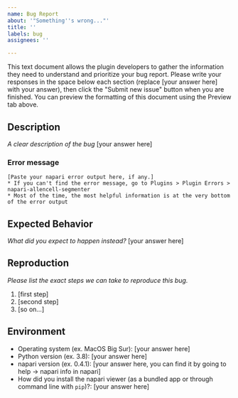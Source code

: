 ```yaml
---
name: Bug Report
about: '"Something''s wrong..."'
title: ''
labels: bug
assignees: ''

---
```


This text document allows the plugin developers to gather the information they need to understand and prioritize your bug report. Please write your responses in the space below each section (replace [your answer here] with your answer), then click the "Submit new issue" button when you are finished. You can preview the formatting of this document using the Preview tab above.

## Description
*A clear description of the bug*
[your answer here]

### Error message
```
[Paste your napari error output here, if any.]
* If you can't find the error message, go to Plugins > Plugin Errors > napari-allencell-segmenter
* Most of the time, the most helpful information is at the very bottom of the error output
```

## Expected Behavior
*What did you expect to happen instead?*
[your answer here]

## Reproduction
*Please list the exact steps we can take to reproduce this bug.*
1. [first step]
2. [second step]
3. [so on...]

## Environment
- Operating system (ex. MacOS Big Sur): [your answer here]
- Python version (ex. 3.8): [your answer here]
- napari version (ex. 0.4.1): [your answer here, you can find it by going to help -> napari info in napari]
- How did you install the napari viewer (as a bundled app or through command line with `pip`)?: [your answer here]
